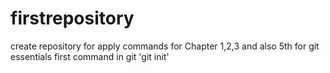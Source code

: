 # firstrepository
create repository for apply commands for Chapter 1,2,3 and also 5th for git essentials
first command in git 'git init'

